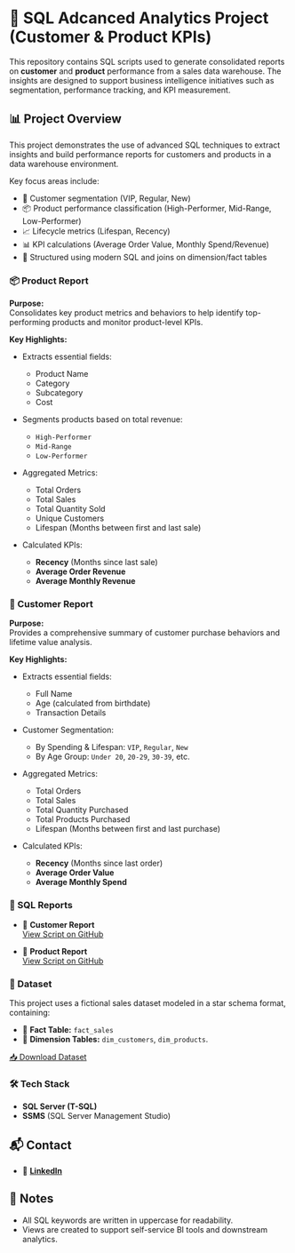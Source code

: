 # 🧾 SQL Adcanced Analytics Project (Customer & Product KPIs)

This repository contains SQL scripts used to generate consolidated reports on **customer** and **product** performance from a sales data warehouse. The insights are designed to support business intelligence initiatives such as segmentation, performance tracking, and KPI measurement.



## 📊 Project Overview

This project demonstrates the use of advanced SQL techniques to extract insights and build performance reports for customers and products in a data warehouse environment.

Key focus areas include:

- 🚀 Customer segmentation (VIP, Regular, New)
- 📦 Product performance classification (High-Performer, Mid-Range, Low-Performer)
- 📈 Lifecycle metrics (Lifespan, Recency)
- 📊 KPI calculations (Average Order Value, Monthly Spend/Revenue)
- 🧱 Structured using modern SQL and joins on dimension/fact tables

### 📦 Product Report

**Purpose:**  
Consolidates key product metrics and behaviors to help identify top-performing products and monitor product-level KPIs.

**Key Highlights:**

- Extracts essential fields:
  - Product Name  
  - Category  
  - Subcategory  
  - Cost
    
- Segments products based on total revenue:
  - `High-Performer`
  - `Mid-Range`
  - `Low-Performer`
    
- Aggregated Metrics:
  - Total Orders  
  - Total Sales  
  - Total Quantity Sold  
  - Unique Customers  
  - Lifespan (Months between first and last sale)
    
- Calculated KPIs:
  - **Recency** (Months since last sale)  
  - **Average Order Revenue**  
  - **Average Monthly Revenue**



### 👤 Customer Report

**Purpose:**  
Provides a comprehensive summary of customer purchase behaviors and lifetime value analysis.

**Key Highlights:**

- Extracts essential fields:
  - Full Name  
  - Age (calculated from birthdate)  
  - Transaction Details  
- Customer Segmentation:
  - By Spending & Lifespan: `VIP`, `Regular`, `New`
  - By Age Group: `Under 20`, `20-29`, `30-39`, etc.
- Aggregated Metrics:
  - Total Orders  
  - Total Sales  
  - Total Quantity Purchased  
  - Total Products Purchased  
  - Lifespan (Months between first and last purchase)
    
- Calculated KPIs:
  - **Recency** (Months since last order)  
  - **Average Order Value**  
  - **Average Monthly Spend**



### 📂 SQL Reports

- 📄 **Customer Report**  
  [View Script on GitHub](https://github.com/Injamam001/SQL_Advanced_Analytics_Project/blob/main/sql_script_ssms/customer_report.sql)

- 📄 **Product Report**  
  [View Script on GitHub](https://github.com/Injamam001/SQL_Advanced_Analytics_Project/blob/main/sql_script_ssms/product_report.sql)


### 📁 Dataset

This project uses a fictional sales dataset modeled in a star schema format, containing:

- 🧾 **Fact Table:** `fact_sales`
- 🧍 **Dimension Tables:** `dim_customers`, `dim_products`.

[📥 Download Dataset](https://github.com/Injamam001/SQL_Advanced_Analytics_Project/tree/main/dataset)



### 🛠 Tech Stack

- **SQL Server (T-SQL)**
- **SSMS** (SQL Server Management Studio)



## 📬 Contact

- 💼 [**LinkedIn**](https://www.linkedin.com/in/i-haque/)

## 📌 Notes

- All SQL keywords are written in uppercase for readability.
- Views are created to support self-service BI tools and downstream analytics.

